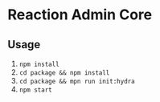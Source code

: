 # Reaction Admin Core

## Usage

1. `npm install`
1. `cd package && npm install`
1. `cd package && mpn run init:hydra`
1. `npm start`